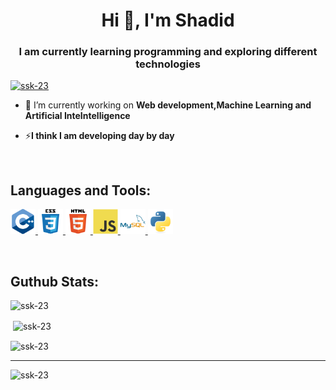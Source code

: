<h1 align="center">Hi 👋, I'm Shadid </h1>
<h3 align="center">I am currently learning programming and exploring different technologies</h3>

<p align="left"> <a href="https://github.com/ryo-ma/github-profile-trophy"><img src="https://github-profile-trophy.vercel.app/?username=ssk-23" alt="ssk-23" /></a> </p>

- 🔭 I’m currently working on **Web development,Machine Learning and Artificial InteIntelligence**

- ⚡**I think I am developing day by day**

</br>

## Languages and Tools:
<p align="left"> <a href="https://www.w3schools.com/cpp/" target="_blank" rel="noreferrer"> <img src="https://raw.githubusercontent.com/devicons/devicon/master/icons/cplusplus/cplusplus-original.svg" alt="cplusplus" width="40" height="40"/> </a> <a href="https://www.w3schools.com/css/" target="_blank" rel="noreferrer"> <img src="https://raw.githubusercontent.com/devicons/devicon/master/icons/css3/css3-original-wordmark.svg" alt="css3" width="40" height="40"/> </a> <a href="https://www.w3.org/html/" target="_blank" rel="noreferrer"> <img src="https://raw.githubusercontent.com/devicons/devicon/master/icons/html5/html5-original-wordmark.svg" alt="html5" width="40" height="40"/> </a> <a href="https://developer.mozilla.org/en-US/docs/Web/JavaScript" target="_blank" rel="noreferrer"> <img src="https://raw.githubusercontent.com/devicons/devicon/master/icons/javascript/javascript-original.svg" alt="javascript" width="40" height="40"/> </a> <a href="https://www.mysql.com/" target="_blank" rel="noreferrer"> <img src="https://raw.githubusercontent.com/devicons/devicon/master/icons/mysql/mysql-original-wordmark.svg" alt="mysql" width="40" height="40"/> </a> <a href="https://www.python.org" target="_blank" rel="noreferrer"> <img src="https://raw.githubusercontent.com/devicons/devicon/master/icons/python/python-original.svg" alt="python" width="40" height="40"/> </a> </p> </br>


## Guthub Stats:
<p><img align="left" src="https://github-readme-stats.vercel.app/api/top-langs?username=ssk-23&show_icons=true&locale=en&layout=compact" alt="ssk-23" /></p> </br>

<p>&nbsp;<img align="center" src="https://github-readme-stats.vercel.app/api?username=ssk-23&show_icons=true&locale=en" alt="ssk-23" /></p>

<p><img align="center" src="https://github-readme-streak-stats.herokuapp.com/?user=ssk-23&" alt="ssk-23" /></p>

---

<p align="left"> <img src="https://komarev.com/ghpvc/?username=ssk-23&label=Profile%20views&color=0e75b6&style=flat" alt="ssk-23" /> </p>
